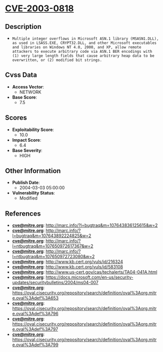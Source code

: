 
# [CVE-2003-0818](https://cve.mitre.org/cgi-bin/cvename.cgi?name=CVE-2003-0818)

## Description

- `Multiple integer overflows in Microsoft ASN.1 library (MSASN1.DLL), as used in LSASS.EXE, CRYPT32.DLL, and other Microsoft executables and libraries on Windows NT 4.0, 2000, and XP, allow remote attackers to execute arbitrary code via ASN.1 BER encodings with (1) very large length fields that cause arbitrary heap data to be overwritten, or (2) modified bit strings.`

## Cvss Data

- **Access Vector**:
  - NETWORK
- **Base Score**:
  - 7.5

## Scores

- **Exploitability Score**:
  - 10.0
- **Impact Score**:
  - 6.4
- **Base Severity**:
  - HIGH

## Other Information

- **Publish Date**:
  - 2004-03-03 05:00:00
- **Vulnerability Status**:
  - Modified

## References

- **cve@mitre.org**: http://marc.info/?l=bugtraq&m=107643836125615&w=2
- **cve@mitre.org**: http://marc.info/?l=bugtraq&m=107643892224825&w=2
- **cve@mitre.org**: http://marc.info/?l=ntbugtraq&m=107650972617367&w=2
- **cve@mitre.org**: http://marc.info/?l=ntbugtraq&m=107650972723080&w=2
- **cve@mitre.org**: http://www.kb.cert.org/vuls/id/216324
- **cve@mitre.org**: http://www.kb.cert.org/vuls/id/583108
- **cve@mitre.org**: http://www.us-cert.gov/cas/techalerts/TA04-041A.html
- **cve@mitre.org**: https://docs.microsoft.com/en-us/security-updates/securitybulletins/2004/ms04-007
- **cve@mitre.org**: https://oval.cisecurity.org/repository/search/definition/oval%3Aorg.mitre.oval%3Adef%3A653
- **cve@mitre.org**: https://oval.cisecurity.org/repository/search/definition/oval%3Aorg.mitre.oval%3Adef%3A796
- **cve@mitre.org**: https://oval.cisecurity.org/repository/search/definition/oval%3Aorg.mitre.oval%3Adef%3A797
- **cve@mitre.org**: https://oval.cisecurity.org/repository/search/definition/oval%3Aorg.mitre.oval%3Adef%3A799
